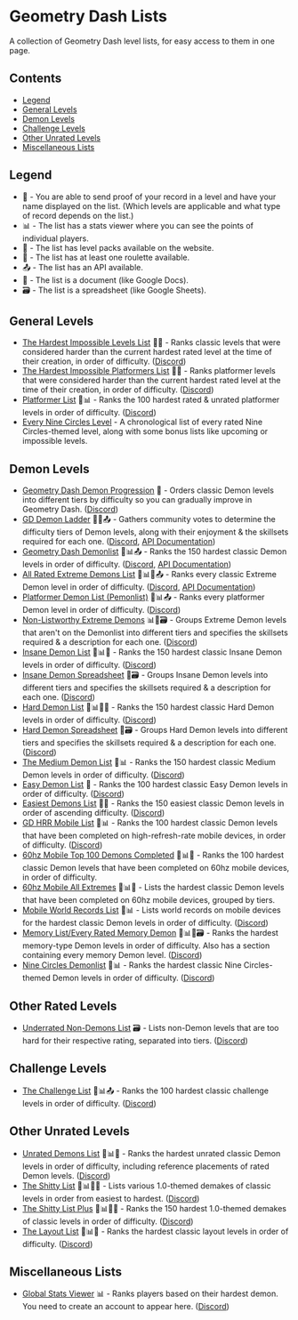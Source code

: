 # Geometry Dash Lists

A collection of Geometry Dash level lists, for easy access to them in one page.

## Contents

- [Legend](#legend)
- [General Levels](#general-levels)
- [Demon Levels](#demon-levels)
- [Challenge Levels](#challenge-levels)
- [Other Unrated Levels](#other-unrated-levels)
- [Miscellaneous Lists](#miscellaneous-lists)

## Legend

- 🎥 - You are able to send proof of your record in a level and have your name displayed on the list. (Which levels are applicable and what type of record depends on the list.)
- 📊 - The list has a stats viewer where you can see the points of individual players.
- 📁 - The list has level packs available on the website.
- 🛞 - The list has at least one roulette available.
- 📤 - The list has an API available.
- 📄 - The list is a document (like Google Docs).
- 🗃️ - The list is a spreadsheet (like Google Sheets).

## General Levels

- [The Hardest Impossible Levels List](https://docs.google.com/document/d/1byBf60vW_Tq7TjQPyniBxQ1Iw9CtSURJU4_Cl1IziqY/edit) 🎥📄 - Ranks classic levels that were considered harder than the current hardest rated level at the time of their creation, in order of difficulty. ([Discord](https://discord.gg/MHx4Nbp))
- [The Hardest Impossible Platformers List](https://docs.google.com/document/u/1/d/12HALhwObb3ER4K411XcSN8z1340Bd07acOk10aURttQ/edit) 🎥📄 - Ranks platformer levels that were considered harder than the current hardest rated level at the time of their creation, in order of difficulty. ([Discord](https://discord.gg/MHx4Nbp))
- [Platformer List](https://gdplatformerlist.com/#/) 🎥📊 - Ranks the 100 hardest rated & unrated platformer levels in order of difficulty. ([Discord](https://discord.gg/wuf9CZsd9D))
- [Every Nine Circles Level](https://sites.google.com/view/nothingisscary/home/every-nine-circles-level-homepage) - A chronological list of every rated Nine Circles-themed level, along with some bonus lists like upcoming or impossible levels.

## Demon Levels

- [Geometry Dash Demon Progression](https://gddp.pro/) 📁 - Orders classic Demon levels into different tiers by difficulty so you can gradually improve in Geometry Dash. ([Discord](https://discord.gg/e2eFQ64JPD))
- [GD Demon Ladder](https://gdladder.com/search) 🎥📁📤 - Gathers community votes to determine the difficulty tiers of Demon levels, along with their enjoyment & the skillsets required for each one. ([Discord](https://discord.gg/gddl), [API Documentation](https://gdladder.com/api/docs))
- [Geometry Dash Demonlist](https://pointercrate.com/demonlist/) 🎥📊📤 - Ranks the 150 hardest classic Demon levels in order of difficulty. ([Discord](https://discord.gg/demonlist), [API Documentation](https://pointercrate.com/documentation/index))
- [All Rated Extreme Demons List](https://aredl.net/) 🎥📊📁📤 - Ranks every classic Extreme Demon level in order of difficulty. ([Discord](https://discord.gg/aredl), [API Documentation](https://api.aredl.net/docs/index.html))
- [Platformer Demon List (Pemonlist)](https://pemonlist.com/) 🎥📊📤 - Ranks every platformer Demon level in order of difficulty. ([Discord](https://discord.com/invite/pemonlist))
- [Non-Listworthy Extreme Demons](https://docs.google.com/spreadsheets/d/1YxUE2kkvhT2E6AjnkvTf-o8iu_shSLbuFkEFcZOvieA/edit?usp=sharing) 📊📁🗃️ - Groups Extreme Demon levels that aren't on the Demonlist into different tiers and specifies the skillsets required & a description for each one. ([Discord](https://discord.gg/vW88ZFtTY2))
- [Insane Demon List](https://insanedemonlist.com/main) 🎥📊📁 - Ranks the 150 hardest classic Insane Demon levels in order of difficulty. ([Discord](https://discord.gg/7JbFjRqSQ4))
- [Insane Demon Spreadsheet](https://docs.google.com/spreadsheets/d/15ehtAIpCR8s04qIb8zij9sTpUdGJbmAE_LDcfVA3tcU/edit?usp=sharing) 📁🗃️ - Groups Insane Demon levels into different tiers and specifies the skillsets required & a description for each one. ([Discord](https://discord.gg/4MhaNXjTuz))
- [Hard Demon List](https://hdl.pages.dev/#/) 🎥📊📁🛞 - Ranks the 150 hardest classic Hard Demon levels in order of difficulty. ([Discord](https://discord.gg/fKKWjUBfk7))
- [Hard Demon Spreadsheet](https://docs.google.com/spreadsheets/d/1M7C58CG_5cLGsJEXTLQBtO6nzbpA-1zxCb8ZV8ux3zg/edit) 📁🗃️ - Groups Hard Demon levels into different tiers and specifies the skillsets required & a description for each one. ([Discord](https://discord.gg/PbzrsnEXku))
- [The Medium Demon List](https://tmdl.pages.dev/#/) 🎥📊 - Ranks the 150 hardest classic Medium Demon levels in order of difficulty. ([Discord](https://discord.gg/TasrzJdRRq))
- [Easy Demon List](https://docs.google.com/document/d/14n3gVDIq7A5uBQ4xJpnjFNmaz2Bxgbzq60MfhmgKlCw/edit) 📄 - Ranks the 100 hardest classic Easy Demon levels in order of difficulty. ([Discord](https://discord.gg/BGgMCsctha))
- [Easiest Demons List](https://docs.google.com/document/d/1Ny3Y8pS37YPKjgKXdjQHd3KdxO9IXG_YYPzYnEDipXk/edit) 📁📄 - Ranks the 150 easiest classic Demon levels in order of ascending difficulty. ([Discord](https://discord.gg/3SFxFUBVNh]))
- [GD HRR Mobile List](https://mobilepointercrate.com/) 🎥📊 - Ranks the 100 hardest classic Demon levels that have been completed on high-refresh-rate mobile devices, in order of difficulty. ([Discord](https://discord.gg/4WuKex2Rss))
- [60hz Mobile Top 100 Demons Completed](https://sites.google.com/view/gd-mobile-lists/top-100-demons-completed) 🎥📊📁 - Ranks the 100 hardest classic Demon levels that have been completed on 60hz mobile devices, in order of difficulty.
- [60hz Mobile All Extremes](https://sites.google.com/view/gd-mobile-lists/all-extremes) 🎥📊📁 - Lists the hardest classic Demon levels that have been completed on 60hz mobile devices, grouped by tiers.
- [Mobile World Records List](https://gdmobilewrlist.com/main) 🎥📊 - Lists world records on mobile devices for the hardest classic Demon levels in order of difficulty. ([Discord](https://discord.gg/9dgpqqhhc2))
- [Memory List/Every Rated Memory Demon](https://docs.google.com/spreadsheets/d/1yMhoHeQnkxsRSPU8sf8iFg01_sqd3M17mNUkjM4YeHE/edit) 🎥📊📁🗃️ - Ranks the hardest memory-type Demon levels in order of difficulty. Also has a section containing every memory Demon level. ([Discord](https://discord.gg/HFysUktG7p))
- [Nine Circles Demonlist](https://sites.google.com/view/nine-circles-demonlist/main-list) 🎥📊 - Ranks the hardest classic Nine Circles-themed Demon levels in order of difficulty. ([Discord](https://discord.gg/aA9Q54jNXy))

## Other Rated Levels

- [Underrated Non-Demons List](https://docs.google.com/spreadsheets/d/1-Abvx7zXRAqpGFVbdTXpn6g1TRYp9WuZqW2pHWE7Dr4/edit?usp=sharing) 🗃️ - Lists non-Demon levels that are too hard for their respective rating, separated into tiers. ([Discord](https://discord.gg/RnPbkWV6dr))

## Challenge Levels

- [The Challenge List](https://challengelist.gd/challenges/) 🎥📊📤 - Ranks the 100 hardest classic challenge levels in order of difficulty. ([Discord](https://discord.gg/EAuuURmH))

## Other Unrated Levels

- [Unrated Demons List](https://udl.pages.dev/#/) 🎥📊🛞 - Ranks the hardest unrated classic Demon levels in order of difficulty, including reference placements of rated Demon levels. ([Discord](https://discord.gg/Uj8m4rr8WA))
- [The Shitty List](https://tsl.pages.dev/#/) 🎥📊📁🛞 - Lists various 1.0-themed demakes of classic levels in order from easiest to hardest. ([Discord](https://discord.gg/MApKMWZazm))
- [The Shitty List Plus](https://tslplus.pages.dev/#/) 🎥📊📁🛞 - Ranks the 150 hardest 1.0-themed demakes of classic levels in order of difficulty. ([Discord](https://discord.gg/MApKMWZazm))
- [The Layout List](https://laylist.pages.dev/#/) 🎥📊🛞 - Ranks the hardest classic layout levels in order of difficulty. ([Discord](https://discord.gg/K48VRsHsPE))

## Miscellaneous Lists

- [Global Stats Viewer](https://globalstatsviewer.xyz/leaderboard) 📊 - Ranks players based on their hardest demon. You need to create an account to appear here. ([Discord](https://discord.gg/rhrjDNEEuE))
